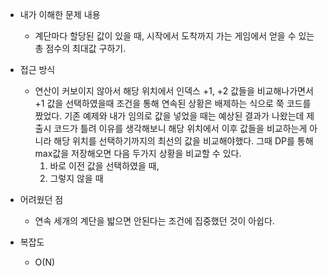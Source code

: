 * 내가 이해한 문제 내용
  - 계단마다 할당된 값이 있을 때, 시작에서 도착까지 가는 게임에서 얻을 수 있는 총 점수의 최대값 구하기. 
  
* 접근 방식
  - 연산이 커보이지 않아서 해당 위치에서 인덱스 +1, +2 값들을 비교해나가면서 +1 값을 선택하였을때 조건을 통해 연속된 상황은 배제하는 식으로 쭉 코드를 짰었다. 기존 예제와 내가 임의로 값을 넣었을 때는 예상된 결과가 나왔는데 제출시 코드가 틀려 이유를 생각해보니 해당 위치에서 이후 값들을 비교하는게 아니라 해당 위치를 선택하기까지의 최선의 값을 비교해야했다. 그때 DP를 통해 max값을 저장해오면 다음 두가지 상황을 비교할 수 있다. 
	  1. 바로 이전 값을 선택하였을 때, 
	  2. 그렇지 않을 때 

* 어려웠던 점
  - 연속 세개의 계단을 밟으면 안된다는 조건에 집중했던 것이 아쉽다. 
  
* 복잡도
  - O(N)

